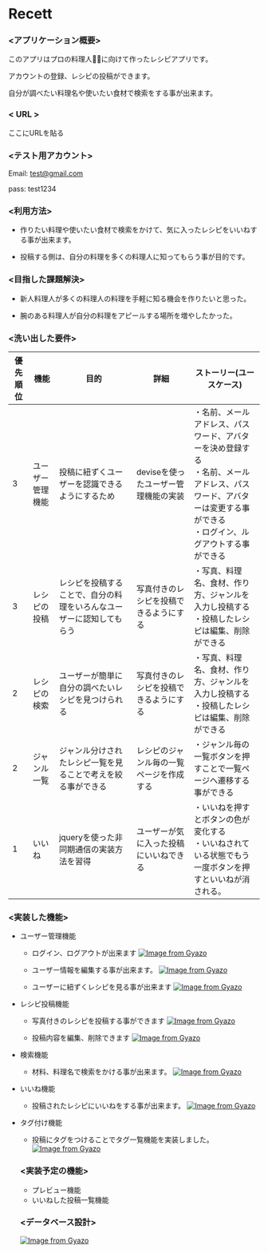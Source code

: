 # Recett

### <アプリケーション概要>

このアプリはプロの料理人👨‍🍳に向けて作ったレシピアプリです。

アカウントの登録、レシピの投稿ができます。

自分が調べたい料理名や使いたい食材で検索をする事が出来ます。

### < URL >
ここにURLを貼る

### <テスト用アカウント>

 Email: test@gmail.com

 pass: test1234

 ### <利用方法>

* 作りたい料理や使いたい食材で検索をかけて、気に入ったレシピをいいねする事が出来ます。

* 投稿する側は、自分の料理を多くの料理人に知ってもらう事が目的です。

### <目指した課題解決>

* 新人料理人が多くの料理人の料理を手軽に知る機会を作りたいと思った。

* 腕のある料理人が自分の料理をアピールする場所を増やしたかった。

### <洗い出した要件>
| 優先順位 | 機能 | 目的 | 詳細 | ストーリー(ユースケース) |
| -------- | -- | --- |------|----------------------|
| 3 | ユーザー管理機能 |投稿に紐ずくユーザーを認識できるようにするため |deviseを使ったユーザー管理機能の実装 |・名前、メールアドレス、パスワード、アバターを決め登録する<br>・名前、メールアドレス、パスワード、アバターは変更する事ができる<br>・ログイン、ルグアウトする事ができる
| 3 | レシピの投稿 | レシピを投稿することで、自分の料理をいろんなユーザーに認知してもらう | 写真付きのレシピを投稿できるようにする |・写真、料理名、食材、作り方、ジャンルを入力し投稿する<br>・投稿したレシピは編集、削除ができる |
| 2 | レシピの検索  | ユーザーが簡単に自分の調べたいレシピを見つけられる | 写真付きのレシピを投稿できるようにする |・写真、料理名、食材、作り方、ジャンルを入力し投稿する<br>・投稿したレシピは編集、削除ができる|
| 2 | ジャンル一覧 | ジャンル分けされたレシピ一覧を見ることで考えを絞る事ができる | レシピのジャンル毎の一覧ページを作成する | ・ジャンル毎の一覧ボタンを押すことで一覧ページへ遷移する事ができる |
| 1 | いいね | jqueryを使った非同期通信の実装方法を習得 | ユーザーが気に入った投稿にいいねできる | ・いいねを押すとボタンの色が変化する<br>・いいねされている状態でもう一度ボタンを押すといいねが消される。|

### <実装した機能>

* ユーザー管理機能
  * ログイン、ログアウトが出来ます
  [![Image from Gyazo](https://i.gyazo.com/5b07e5da64e48f4c82c2f6139393a199.gif)](https://gyazo.com/5b07e5da64e48f4c82c2f6139393a199)

  * ユーザー情報を編集する事が出来ます。
  [![Image from Gyazo](https://i.gyazo.com/fd6d9948facd056121849b7e11e8add2.gif)](https://gyazo.com/fd6d9948facd056121849b7e11e8add2)

  * ユーザーに紐ずくレシピを見る事が出来ます
  [![Image from Gyazo](https://i.gyazo.com/b12c44a294367ed50b6edf3d80970196.gif)](https://gyazo.com/b12c44a294367ed50b6edf3d80970196)

* レシピ投稿機能
  * 写真付きのレシピを投稿する事ができます
  [![Image from Gyazo](https://i.gyazo.com/351dc0e9a1132fad814712b6ad4fc951.gif)](https://gyazo.com/351dc0e9a1132fad814712b6ad4fc951)

  * 投稿内容を編集、削除できます
  [![Image from Gyazo](https://i.gyazo.com/cbd1754499e2f56e1440cc32bb4bedd4.gif)](https://gyazo.com/cbd1754499e2f56e1440cc32bb4bedd4)

* 検索機能
  * 材料、料理名で検索をかける事が出来ます。
  [![Image from Gyazo](https://i.gyazo.com/45cbe183a69db7e33f2659f3f7adddb5.gif)](https://gyazo.com/45cbe183a69db7e33f2659f3f7adddb5)


* いいね機能
  * 投稿されたレシピにいいねをする事が出来ます。
  [![Image from Gyazo](https://i.gyazo.com/7b58568b7cff2bf5619479b69bae7f89.gif)](https://gyazo.com/7b58568b7cff2bf5619479b69bae7f89)

* タグ付け機能
  * 投稿にタグをつけることでタグ一覧機能を実装しました。
  [![Image from Gyazo](https://i.gyazo.com/4058b65e25be5bb7604cfd1891f40cc5.gif)](https://gyazo.com/4058b65e25be5bb7604cfd1891f40cc5)

  ### <実装予定の機能>
  * プレビュー機能
  * いいねした投稿一覧機能

  ### <データベース設計>
  [![Image from Gyazo](https://i.gyazo.com/377c7899656860a69ccde3c9bc460e5f.png)](https://gyazo.com/377c7899656860a69ccde3c9bc460e5f)
